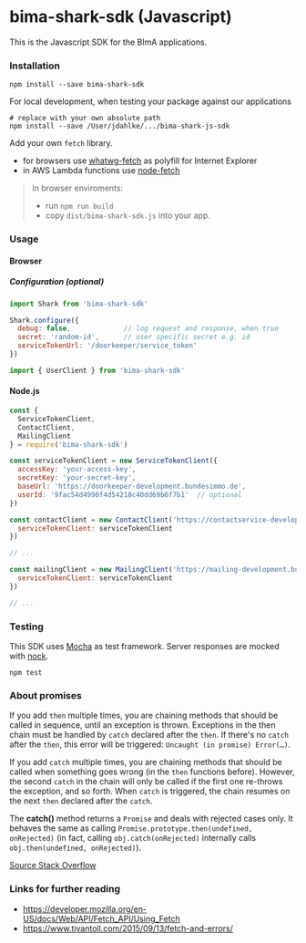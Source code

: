 # bima-shark-sdk (Javascript)

This is the Javascript SDK for the BImA applications.


### Installation

```
npm install --save bima-shark-sdk
```

For local development, when testing your package against our applications
```
# replace with your own absolute path
npm install --save /User/jdahlke/.../bima-shark-js-sdk
```

Add your own `fetch` library.

* for browsers use [whatwg-fetch](https://www.npmjs.com/package/whatwg-fetch) as polyfill for Internet Explorer
* in AWS Lambda functions use [node-fetch](https://www.npmjs.com/package/node-fetch)

> In browser enviroments:
> - run `npm run build`
> - copy ` dist/bima-shark-sdk.js ` into your app.

### Usage

#### Browser

##### Configuration (optional)

```js
import Shark from 'bima-shark-sdk'

Shark.configure({
  debug: false,             // log request and response, when true
  secret: 'random-id',      // user specific secret e.g. id
  serviceTokenUrl: '/doorkeeper/service_token'
})

import { UserClient } from 'bima-shark-sdk'
```

#### Node.js

```js
const {
  ServiceTokenClient,
  ContactClient,
  MailingClient
} = require('bima-shark-sdk')

const serviceTokenClient = new ServiceTokenClient({
  accessKey: 'your-access-key',
  secretKey: 'your-secret-key',
  baseUrl: 'https://doorkeeper-development.bundesimmo.de',
  userId: '9fac54d4990f4d54218c40dd69b6f7b1'  // optional
})

const contactClient = new ContactClient('https://contactservice-development.bundesimmo.de', {
  serviceTokenClient: serviceTokenClient
})

// ...

const mailingClient = new MailingClient('https://mailing-development.bundesimmo.de', {
  serviceTokenClient: serviceTokenClient
})

// ...
```

### Testing

This SDK uses [Mocha](https://mochajs.org/) as test framework. Server responses are mocked with [nock](https://www.npmjs.com/package/nock).

```
npm test
```


### About promises

If you add `then` multiple times, you are chaining methods that should be called in sequence, until an exception is thrown.
Exceptions in the then chain must be handled by `catch` declared after the `then`. If there's no `catch` after the `then`, this error will be triggered: `Uncaught (in promise) Error(…)`.

If you add `catch` multiple times, you are chaining methods that should be called when something goes wrong (in the `then` functions before).
However, the second `catch` in the chain will only be called if the first one re-throws the exception, and so forth.
When `catch` is triggered, the chain resumes on the next `then` declared after the `catch`.

The **catch()** method returns a `Promise` and deals with rejected cases only. It behaves the same as calling `Promise.prototype.then(undefined, onRejected)`
(in fact, calling `obj.catch(onRejected)` internally calls `obj.then(undefined, onRejected)`).

[Source Stack Overflow](https://stackoverflow.com/questions/34222818/how-does-the-catch-work-in-a-native-promise-chain)


### Links for further reading

* https://developer.mozilla.org/en-US/docs/Web/API/Fetch_API/Using_Fetch
* https://www.tjvantoll.com/2015/09/13/fetch-and-errors/

